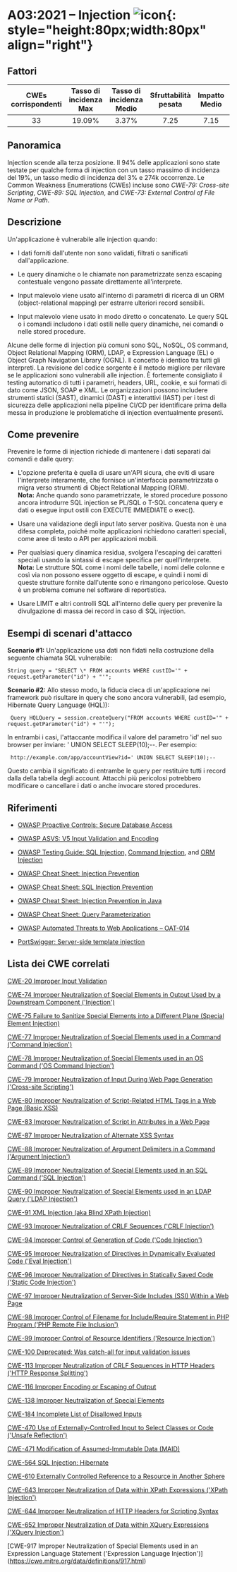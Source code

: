 # A03:2021 – Injection    ![icon](OWASP%20Top%2010/Top10/2021/docs/assets/TOP_10_Icons_Final_Injection.png){: style="height:80px;width:80px" align="right"} 

## Fattori

| CWEs corrispondenti | Tasso di incidenza Max | Tasso di incidenza Medio | Sfruttabilità pesata | Impatto Medio | Copertura Max | Copertura media | Occorrenze Totali | CVE Totali |
|:-------------:|:--------------------:|:--------------------:|:--------------:|:--------------:|:----------------------:|:---------------------:|:-------------------:|:------------:|
| 33          | 19.09%             | 3.37%              | 7.25                 | 7.15                | 94.04%       | 47.90%       | 274,228           | 32,078     |

## Panoramica

Injection scende alla terza posizione. Il 94% delle applicazioni
sono state testate per qualche forma di injection con un tasso massimo di incidenza del 19%, un tasso medio di incidenza del 3% e 274k occorrenze. Le Common Weakness Enumerations (CWEs) incluse sono
*CWE-79: Cross-site Scripting*, *CWE-89: SQL Injection*, and *CWE-73:
External Control of File Name or Path*.

## Descrizione 

Un'applicazione è vulnerabile alle injection quando:

- I dati forniti dall'utente non sono validati, filtrati o sanificati dall'applicazione.

- Le query dinamiche o le chiamate non parametrizzate senza escaping contestuale vengono passate direttamente    all'interprete.

- Input malevolo viene usato all'interno di parametri di ricerca di un ORM (object-relational mapping)
    per estrarre ulteriori record sensibili.

- Input malevolo viene usato in modo diretto o concatenato. Le query SQL o i comandi
    includono i dati ostili nelle query dinamiche, nei comandi o nelle stored procedure.


Alcune delle forme di injection più comuni sono SQL, NoSQL, OS command, Object
Relational Mapping (ORM), LDAP, e Expression Language (EL) o Object
Graph Navigation Library (OGNL). Il concetto è identico
tra tutti gli interpreti. La revisione del codice sorgente è il metodo migliore per
rilevare se le applicazioni sono vulnerabili alle injection. È fortemente consigliato il testing
automatico di tutti i parametri, headers, URL, cookie, e sui formati di dato come JSON, SOAP e XML. 
Le organizzazioni possono includere strumenti statici (SAST), dinamici (DAST) e interattivi (IAST) per i test di sicurezza delle applicazioni nella pipeline CI/CD
per identificare prima della messa in produzione le problematiche di injection eventualmente presenti.


## Come prevenire

Prevenire le forme di injection richiede di mantenere i dati separati dai comandi e dalle query:

- L'opzione preferita è quella di usare un'API sicura, che eviti di usare l'interprete
    interamente, che fornisce un'interfaccia parametrizzata o
    migra verso strumenti di Object Relational Mapping (ORM).<br/>
    **Nota:** Anche quando sono parametrizzate, le stored procedure possono ancora introdurre
    SQL injection se PL/SQL o T-SQL concatena query e dati o
    esegue input ostili con EXECUTE IMMEDIATE o exec().

- Usare una validazione degli input lato server positiva. Questa
    non è una difesa completa, poiché molte applicazioni richiedono caratteri speciali, 
    come aree di testo o API per applicazioni mobili.

- Per qualsiasi query dinamica residua, svolgera l'escaping dei caratteri speciali usando
    la sintassi di escape specifica per quell'interprete.<br/>
    **Nota:** Le strutture SQL come i nomi delle tabelle, i nomi delle colonne e così via
    non possono essere oggetto di escape, e quindi i nomi di queste strutture fornite dall'utente sono
    e rimangono pericolose. Questo è un problema comune nel software di reportistica.

- Usare LIMIT e altri controlli SQL all'interno delle query per prevenire la
    divulgazione di massa dei record in caso di SQL injection.


## Esempi di scenari d'attacco

**Scenario #1:** Un'applicazione usa dati non fidati nella costruzione
della seguente chiamata SQL vulnerabile:
```
String query = "SELECT \* FROM accounts WHERE custID='" + request.getParameter("id") + "'";
```

**Scenario #2:** Allo stesso modo, la fiducia cieca di un'applicazione nei framework
può risultare in query che sono ancora vulnerabili, (ad esempio, Hibernate Query
Language (HQL)):
```
 Query HQLQuery = session.createQuery("FROM accounts WHERE custID='" + request.getParameter("id") + "'");
```

In entrambi i casi, l'attaccante modifica il valore del parametro 'id' nel suo
browser per inviare: ' UNION SELECT SLEEP(10);--. Per esempio:
```
 http://example.com/app/accountView?id=' UNION SELECT SLEEP(10);--
```

Questo cambia il significato di entrambe le query per restituire tutti i record dalla
della tabella degli account. Attacchi più pericolosi potrebbero modificare o cancellare i dati
o anche invocare stored procedures.

## Riferimenti

-   [OWASP Proactive Controls: Secure Database Access](https://owasp.org/www-project-proactive-controls/v3/en/c3-secure-database)

-   [OWASP ASVS: V5 Input Validation and Encoding](https://owasp.org/www-project-application-security-verification-standard)

-   [OWASP Testing Guide: SQL Injection,](https://owasp.org/www-project-web-security-testing-guide/latest/4-Web_Application_Security_Testing/07-Input_Validation_Testing/05-Testing_for_SQL_Injection) [Command Injection](https://owasp.org/www-project-web-security-testing-guide/latest/4-Web_Application_Security_Testing/07-Input_Validation_Testing/12-Testing_for_Command_Injection),
    and [ORM Injection](https://owasp.org/www-project-web-security-testing-guide/latest/4-Web_Application_Security_Testing/07-Input_Validation_Testing/05.7-Testing_for_ORM_Injection)

-   [OWASP Cheat Sheet: Injection Prevention](https://cheatsheetseries.owasp.org/cheatsheets/Injection_Prevention_Cheat_Sheet.html)

-   [OWASP Cheat Sheet: SQL Injection Prevention](https://cheatsheetseries.owasp.org/cheatsheets/SQL_Injection_Prevention_Cheat_Sheet.html)

-   [OWASP Cheat Sheet: Injection Prevention in Java](https://cheatsheetseries.owasp.org/cheatsheets/Injection_Prevention_Cheat_Sheet_in_Java.html)

-   [OWASP Cheat Sheet: Query Parameterization](https://cheatsheetseries.owasp.org/cheatsheets/Query_Parameterization_Cheat_Sheet.html)

-   [OWASP Automated Threats to Web Applications – OAT-014](https://owasp.org/www-project-automated-threats-to-web-applications/)

-   [PortSwigger: Server-side template injection](https://portswigger.net/kb/issues/00101080_serversidetemplateinjection)

## Lista dei CWE correlati

[CWE-20 Improper Input Validation](https://cwe.mitre.org/data/definitions/20.html)

[CWE-74 Improper Neutralization of Special Elements in Output Used by a
Downstream Component ('Injection')](https://cwe.mitre.org/data/definitions/74.html)

[CWE-75 Failure to Sanitize Special Elements into a Different Plane
(Special Element Injection)](https://cwe.mitre.org/data/definitions/75.html)

[CWE-77 Improper Neutralization of Special Elements used in a Command
('Command Injection')](https://cwe.mitre.org/data/definitions/77.html)

[CWE-78 Improper Neutralization of Special Elements used in an OS Command
('OS Command Injection')](https://cwe.mitre.org/data/definitions/78.html)

[CWE-79 Improper Neutralization of Input During Web Page Generation
('Cross-site Scripting')](https://cwe.mitre.org/data/definitions/79.html)

[CWE-80 Improper Neutralization of Script-Related HTML Tags in a Web Page
(Basic XSS)](https://cwe.mitre.org/data/definitions/80.html)

[CWE-83 Improper Neutralization of Script in Attributes in a Web Page](https://cwe.mitre.org/data/definitions/83.html)

[CWE-87 Improper Neutralization of Alternate XSS Syntax](https://cwe.mitre.org/data/definitions/87.html)

[CWE-88 Improper Neutralization of Argument Delimiters in a Command ('Argument Injection')](https://cwe.mitre.org/data/definitions/88.html)

[CWE-89 Improper Neutralization of Special Elements used in an SQL Command ('SQL Injection')](https://cwe.mitre.org/data/definitions/89.html)

[CWE-90 Improper Neutralization of Special Elements used in an LDAP Query ('LDAP Injection')](https://cwe.mitre.org/data/definitions/90.html)

[CWE-91 XML Injection (aka Blind XPath Injection)](https://cwe.mitre.org/data/definitions/91.html)

[CWE-93 Improper Neutralization of CRLF Sequences ('CRLF Injection')](https://cwe.mitre.org/data/definitions/93.html)

[CWE-94 Improper Control of Generation of Code ('Code Injection')](https://cwe.mitre.org/data/definitions/94.html)

[CWE-95 Improper Neutralization of Directives in Dynamically Evaluated Code ('Eval Injection')](https://cwe.mitre.org/data/definitions/95.html)

[CWE-96 Improper Neutralization of Directives in Statically Saved Code ('Static Code Injection')](https://cwe.mitre.org/data/definitions/96.html)

[CWE-97 Improper Neutralization of Server-Side Includes (SSI) Within a Web Page](https://cwe.mitre.org/data/definitions/97.html)

[CWE-98 Improper Control of Filename for Include/Require Statement in PHP Program ('PHP Remote File Inclusion')](https://cwe.mitre.org/data/definitions/98.html)

[CWE-99 Improper Control of Resource Identifiers ('Resource Injection')](https://cwe.mitre.org/data/definitions/99.html)

[CWE-100 Deprecated: Was catch-all for input validation issues](https://cwe.mitre.org/data/definitions/100.html)

[CWE-113 Improper Neutralization of CRLF Sequences in HTTP Headers ('HTTP Response Splitting')](https://cwe.mitre.org/data/definitions/113.html)

[CWE-116 Improper Encoding or Escaping of Output](https://cwe.mitre.org/data/definitions/116.html)

[CWE-138 Improper Neutralization of Special Elements](https://cwe.mitre.org/data/definitions/138.html)

[CWE-184 Incomplete List of Disallowed Inputs](https://cwe.mitre.org/data/definitions/184.html)

[CWE-470 Use of Externally-Controlled Input to Select Classes or Code ('Unsafe Reflection')](https://cwe.mitre.org/data/definitions/470.html)

[CWE-471 Modification of Assumed-Immutable Data (MAID)](https://cwe.mitre.org/data/definitions/471.html)

[CWE-564 SQL Injection: Hibernate](https://cwe.mitre.org/data/definitions/564.html)

[CWE-610 Externally Controlled Reference to a Resource in Another Sphere](https://cwe.mitre.org/data/definitions/610.html)

[CWE-643 Improper Neutralization of Data within XPath Expressions ('XPath Injection')](https://cwe.mitre.org/data/definitions/643.html)

[CWE-644 Improper Neutralization of HTTP Headers for Scripting Syntax](https://cwe.mitre.org/data/definitions/644.html)

[CWE-652 Improper Neutralization of Data within XQuery Expressions ('XQuery Injection')](https://cwe.mitre.org/data/definitions/652.html)

[CWE-917 Improper Neutralization of Special Elements used in an Expression Language Statement ('Expression Language Injection')] (https://cwe.mitre.org/data/definitions/917.html)

